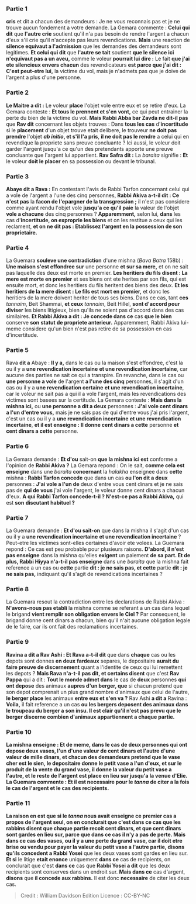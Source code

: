 
### Partie 1
<b>cris</b> et dit a chacun des demandeurs : Je ne vous reconnais pas et je ne trouve aucun fondement a votre demande. La Gemara commente : <b>Celui qui dit</b> que <b>l'autre crie</b> soutient qu'il n'a pas besoin de rendre l'argent a chacun d'eux s'il crie qu'il n'accepte pas leurs revendications. <b>Mais</b> une reaction de <b>silence equivaut a l'admission</b> que les demandes des demandeurs sont legitimes. <b>Et celui qui dit</b> que <b>l'autre se tait</b> soutient <b>que le silence ici n'equivaut pas a un aveu,</b> comme le voleur <b>pourrait lui dire :</b> Le fait <b>que j'ai ete silencieux envers chacun</b> des revendicateurs <b>est parce que j'ai dit : C'est peut-etre lui,</b> la victime du vol, mais je n'admets pas que je doive de l'argent a plus d'une personne.

### Partie 2
<b>Le Maitre a dit :</b> Le voleur <b>place</b> l'objet vole entre eux et se retire</b> d'eux. La Gemara conteste : <b>Et tous le prennent et s'en vont,</b> ce qui peut entrainer la perte du bien de la victime du vol. <b>Mais Rabbi Abba bar Zavda ne dit-il pas</b> que <b>Rav dit</b> concernant les objets trouves : Dans <b>tous les cas</b> d'<b>incertitude</b> si le <b>placement</b> d'un objet trouve etait delibere, le trouveur <b>ne doit pas prendre</b> l'objet <b><i>ab initio</i>, et s'il l'a pris</b>, <b>il ne doit pas le rendre</b> a celui qui en revendique la propriete sans preuve concluante ? Ici aussi, le voleur doit garder l'argent jusqu'a ce qu'un des pretendants apporte une preuve concluante que l'argent lui appartient. <b>Rav Safra dit :</b> La <i>baraita</i> signifie : <b>Et</b> le voleur <b>doit le placer</b> en sa possession ou devant le tribunal.

### Partie 3
<b>Abaye dit a Rava :</b> En contestant l'avis de Rabbi Tarfon concernant celui qui a vole de l'argent a l'une des cinq personnes, <b>Rabbi Akiva a-t-il dit : Ce n'est pas</b> la <b>facon de l'epargner de la transgression ;</b> il n'est pas considere comme ayant rendu l'objet vole <b>jusqu'a ce qu'il paie</b> la valeur de l'objet <b>vole a chacune</b> des cinq personnes ? <b>Apparemment,</b> selon lui, <b>dans</b> les cas d'<b>incertitude, on exproprie les biens</b> et on les restitue a ceux qui les reclament, <b>et on ne dit pas : Etablissez l'argent en la possession de son proprietaire.</b>

### Partie 4
La Guemara <b>souleve une contradiction</b> d'une mishna (<i>Bava Batra</i> 158b) : <b>Une maison s'est effondree sur</b> une personne <b>et sur sa mere,</b> et on ne sait pas laquelle des deux est morte en premier. <b>Les heritiers du fils disent : La mere est morte en premier</b> et ses biens ont ete herites par son fils, qui est ensuite mort, et donc les heritiers du fils heritent des biens des deux. <b>Et les heritiers de la mere disent : Le fils est mort en premier,</b> et donc les heritiers de la mere doivent heriter de tous ses biens. Dans ce cas, tant <b>ces</b> <i>tannaim</i>, Beit Shammai, <b>et ceux</b> <i>tannaim</i>, Beit Hillel, <b>sont d'accord pour diviser</b> les biens litigieux, bien qu'ils ne soient pas d'accord dans des cas similaires. <b>Et Rabbi Akiva a dit : Je concede dans ce</b> cas <b>que le bien</b> conserve <b>son</b> <b>statut de propriete anterieur.</b> Apparemment, Rabbi Akiva lui-meme considere qu'un bien n'est pas retire de sa possession en cas d'incertitude.

### Partie 5
Rava <b>dit a</b> Abaye : <b>Il y a,</b> dans le cas ou la maison s'est effondree, c'est la ou il y a <b>une revendication incertaine</b> <b>et une revendication incertaine</b>, car aucune des parties ne sait ce qui a transpire. En revanche, dans le cas ou <b>une personne a vole</b> de l'argent <b>a l'une des cinq</b> personnes, il s'agit d'un cas ou il y a <b>une revendication certaine</b> <b>et une revendication incertaine</b>, car le voleur ne sait pas a qui il a vole l'argent, mais les revendications des victimes sont basees sur la certitude. La Gemara conteste : <b>Mais dans la mishna ici,</b> ou <b>une personne a dit a deux</b> personnes : <b>J'ai vole cent dinars a l'un d'entre vous,</b> mais je ne sais pas de qui d'entre vous j'ai pris l'argent, c'est un cas ou il y a <b>une revendication incertaine</b> <b>et une revendication incertaine</b>, <b>et il est enseigne : Il donne cent dinars a cette</b> personne <b>et cent dinars a cette</b> personne.

### Partie 6
La Gemara demande : <b>Et d'ou</b> sait-on <b>que la mishna ici est</b> conforme a l'opinion de <b>Rabbi Akiva ?</b> La Gemara repond : On le sait, <b>comme cela est enseigne</b> dans une <i>baraita</i> <b>concernant</b> la <i>halakha</i> enseignee dans <b>cette</b> mishna : <b>Rabbi Tarfon concede</b> que dans un cas <b>ou l'on dit a deux</b> personnes : <b>J'ai vole a l'un de</b> deux d'entre vous cent dinars et je ne sais pas</b> de <b>qui de vous</b> j'ai vole l'argent, le voleur donne cent dinars a chacun d'eux. <b>A qui Rabbi Tarfon concede-t-il ? N'est-ce pas a Rabbi Akiva,</b> qui est <b>son</b> <b>discutant habituel ?</b>

### Partie 7
La Guemara demande : <b>Et d'ou sait-on</b> que dans la mishna il s'agit d'un cas ou il y a <b>une revendication incertaine</b> <b>et une revendication incertaine</b> ? Peut-etre les victimes sont-elles certaines d'avoir ete volees. La Guemara repond : Ce cas est peu probable pour plusieurs raisons. <b>D'abord, il n'est pas enseigne</b> dans la mishna qu'elles <b>exigent</b> un paiement <b>de sa part. Et de plus, Rabbi Hiyya n'a-t-il pas enseigne</b> dans une <i>baraita</i> que la mishna fait reference a un cas ou <b>cette</b> partie <b>dit : je ne sais pas, et cette</b> partie <b>dit : je ne sais pas,</b> indiquant qu'il s'agit de revendications incertaines ?

### Partie 8
La Guemara resout la contradiction entre les declarations de Rabbi Akiva : <b>N'avons-nous pas etabli</b> la mishna comme se referant a un cas dans lequel le brigand <b>vient remplir son obligation envers le Ciel ?</b> Par consequent, le brigand donne cent dinars a chacun, bien qu'il n'ait aucune obligation legale de le faire, car ils ont fait des reclamations incertaines.

### Partie 9
<b>Ravina a dit a Rav Ashi : Et Rava a-t-il dit</b> que dans <b>chaque</b> cas ou les depots sont donnes <b>en deux</b> <b>fardeaux</b> separes, le depositaire <b>aurait du faire preuve de discernement</b> quant a l'identite de ceux qui lui remettent les depots ? <b>Mais Rava n'a-t-il pas dit, et certains disent</b> que c'est <b>Rav Pappa</b> qui a dit : <b>Tout le monde admet dans</b> le cas de <b>deux</b> personnes <b>qui ont depose</b> des animaux <b>aupres d'un berger, que</b> si chacun pretend que son depot comprenait un plus grand nombre d'animaux que celui de l'autre, <b>le berger place</b> les animaux <b>entre eux et s'en va ?</b> Rav Ashi <b>a dit a</b> Ravina : <b>Voila,</b> il fait reference a un cas <b>ou les bergers <b>deposent</b> des animaux <b>dans le troupeau du berger a son insu.</b> Il est clair qu'il n'est pas prevu que le berger discerne combien d'animaux appartiennent a chaque partie.

### Partie 10
La mishna enseigne : <b>Et de meme,</b> dans le cas de deux personnes qui ont depose <b>deux vases, l'un d'une valeur de cent dinars et l'autre d'une valeur de mille dinars,</b> et chacun des demandeurs pretend que le vase cher est le sien, le depositaire donne le petit vase a l'un d'eux, et sur le produit de la vente du grand vase, il donne la valeur du petit vase a l'autre, et le reste de l'argent est place en lieu sur jusqu'a la venue d'Elie. La Guemara commente : <b>Et</b> il est <b>necessaire</b> pour le <i>tanna</i> de citer a la fois le cas de l'argent et le cas des recipients.

### Partie 11
La raison en est <b>que si</b> le <i>tanna</i> nous avait <b>enseigne ce premier</b> cas a propos de l'argent seul, on en conclurait que c'est <b>dans ce</b> cas que <b>les rabbins disent</b> que chaque partie recoit cent dinars, et que cent dinars sont gardes en lieu sur, <b>parce que</b> dans ce cas <b>il n'y a pas de perte. Mais dans ce</b> cas des vases, <b>ou il y a une perte du grand</b> vase, car il doit etre brise ou vendu pour payer la valeur du petit vase a l'autre partie, <b>disons</b> qu'ils concedent a Rabbi Yosei</b> que les deux vases sont gardes en lieu sur. <b>Et si</b> le litige <b>etait enonce</b> uniquement <b>dans ce</b> cas de recipients, on conclurait que c'est <b>dans ce</b> cas que <b>Rabbi Yosei a dit</b> que les deux recipients sont conserves dans un endroit sur. <b>Mais dans ce</b> cas d'argent, <b>disons</b> que <b>il concede aux rabbins.</b> Il est donc <b>necessaire</b> de citer les deux cas.

>Credit : William Davidson Edition
>Licence : CC-BY-NC